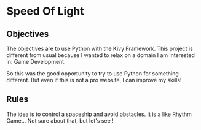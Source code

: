 # Speed Of Light

## Objectives

The objectives are to use Python with the Kivy Framework.
This project is different from usual because I wanted to relax on a domain I am interested in: Game Development.

So this was the good opportunity to try to use Python for something different. But even if this is not a pro website, I can improve my skills!

## Rules

The idea is to control a spaceship and avoid obstacles. It is a like Rhythm Game... Not sure about that, but let's see !